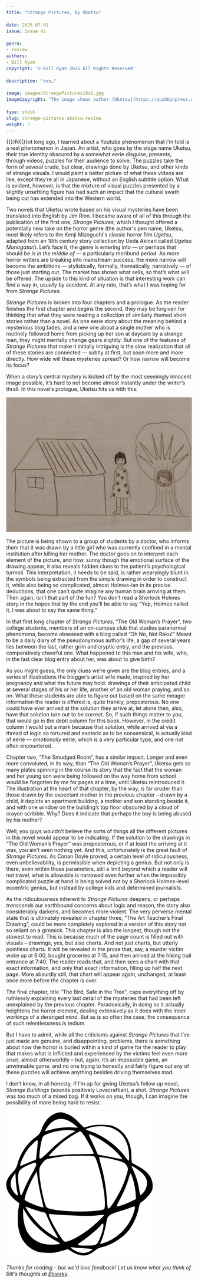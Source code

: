 ```yaml
---
title: "Strange Pictures, by Uketsu"

date: 2025-07-01
issue: Issue 42

genre:
- review
authors:
- Bill Ryan
copyright: '© Bill Ryan 2025 All Rights Reserved'

description: "xxx…"

image: images/StrangePictures10x6.jpg
imageCopyright: "The image shows author [Uketsu](https://pushkinpress.com/our-authors/uketsu/) and [the book's cover](https://pushkinpress.com/book/strange-pictures/), both from the [Pushkin Press website](https://pushkinpress.com/)."

type: stock
slug: strange-pictures-uketsu-review
weight: 7
---
```


{{<glyph>}}N{{</glyph>}}ot long ago, I learned about a Youtube phenomenon that I’m told is a real phenomenon in Japan. An artist, who goes by the stage name Uketsu, their true identity obscured by a somewhat eerie disguise, presents, through videos, puzzles for their audience to solve. The puzzles take the form of several crude, but clear, drawings done by Uketsu, and other kinds of strange visuals. I would paint a better picture of what these videos are like, except they’re all in Japanese, without an English subtitle option. What is evident, however, is that the mixture of visual puzzles presented by a slightly unsettling figure has had such an impact that the cultural swath being cut has extended into the Western world.

Two novels that Uketsu wrote based on his visual mysteries have been translated into English by Jim Rion. I became aware of all of this through the publication of the first one, *Strange Pictures*, which I thought offered a potentially new take on the horror genre (the author's pen name, Uketsu, most likely refers to the Kenji Mizoguchi's classic horror film *Ugetsu*, adapted from an 18th century story collection by Ueda Akinari called *Ugetsu Monogatari*). Let’s face it, the genre is entering into — or perhaps that should be *is in the middle of* — a particularly moribund period. As more horror writers are breaking into mainstream success, the more narrow will become the ambitions — stylistically, formally, thematically, narratively — of those just starting out. The market has shown what sells, so that’s what will be offered. The upside to this kind of situation is that interesting work can find a way in, usually by accident. At any rate, that’s what I was hoping for from *Strange Pictures*.

*Strange Pictures* is broken into four chapters and a prologue. As the reader finishes the first chapter and begins the second, they may be forgiven for thinking that what they were reading a collection of similarly themed short stories rather than a novel. As one eerie story about the meaning behind a mysterious blog fades, and a new one about a single mother who is routinely followed home from picking up her son at daycare by a strange man, they might mentally change gears slightly. But one of the features of *Strange Pictures* that make it initially intriguing is the slow realization that all of these stories are connected — subtly at first, but soon more and more directly. How wide will these mysteries spread? Or how narrow will become its focus?

When a story’s central mystery is kicked off by the most seemingly innocent image possible, it’s hard to not become almost instantly under the writer’s thrall. In this novel’s prologue, Uketsu hits us with this:

![drawing](images/strange-pictures-drawing.png)

The picture is being shown to a group of students by a doctor, who informs them that it was drawn by a little girl who was currently confined in a mental institution after killing her mother. The doctor goes on to interpret each element of the picture, and how, sunny though the emotional surface of the drawing appear, it also reveals hidden clues to the patient’s psychological turmoil. This interpretation, it needs to be said, is rather wearyingly blunt in the symbols being extracted from the simple drawing in order to construct it, while also being so complicated, almost Holmes-ian in its precise deductions, that one can’t quite imagine any human brain arriving at them. Then again, isn’t that part of the fun? You don’t read a Sherlock Holmes story in the hopes that by the end you’ll be able to say “Yep, Holmes nailed it, I was about to say the same thing.” 

In that first long chapter of *Strange Pictures*, “The Old Woman’s Prayer”, two college students, members of an on-campus club that studies paranormal phenomena, become obsessed with a blog called “Oh No, Not Raku!” Meant to be a daily diary of the pseudonymous author’s life, a gap of several years lies between the last, rather grim and cryptic entry, and the previous, comparatively cheerful one. What happened to this man and his wife, who, in the last clear blog entry about her, was about to give birth?

As you might guess, the only clues we’re given are the blog entries, and a series of illustrations the blogger’s artist wife made, inspired by her pregnancy and what the future may hold: drawings of their anticipated child at several stages of his or her life, another of an old woman praying, and so on. What these students are able to figure out based on the same meager information the reader is offered is, quite frankly, preposterous. No one could have ever arrived at the solution they arrive at, let alone then, also, have that solution turn out to be correct. So, if such things matter to you, that would go in the debit column for this book. However, in the credit column I would put a mark because that solution, while arrived at via a thread of logic so tortured and esoteric as to be nonsensical, is actually kind of eerie — *emotionally* eerie, which is a very particular type, and one not often encountered.

Chapter two, “The Smudged Room”, has a similar impact. Longer and even more convoluted, in its way, than “The Old Woman’s Prayer”, Uketsu gets so many plates spinning in the course its story that the fact that the woman and her young son were being followed on the way home from school would be forgotten by me for pages at a time, until Uketsu reintroduced it. The illustration at the heart of that chapter, by the way, is far cruder than those drawn by the expectant mother in the previous chapter – drawn by a child, it depicts an apartment building, a mother and son standing beside it, and with one window on the building’s top floor obscured by a cloud of crayon scribble. Why? Does it indicate that perhaps the boy is being abused by his mother?

Well, you guys wouldn’t believe the sorts of things all the different pictures in this novel would appear to be indicating. If the solution to the drawings in “The Old Woman’s Prayer” was preposterous, or if at least the arriving at it was, you ain’t seen nothing yet. And this, unfortunately is the great fault of *Strange Pictures*. As Conan Doyle proved, a certain level of ridiculousness, even unbelievability, is permissible when depicting a genius. But not only is there, even within those parameters, still a limit beyond which a reader will not travel, what is allowable is narrowed even further when the impossibly complicated puzzle at hand is being solved not by a Sherlock Holmes-level eccentric genius, but instead by college kids and determined journalists.

As the ridiculousness inherent to *Strange Pictures* deepens, or perhaps *transcends* our earthbound concerns about logic and reason, the story also considerably darkens, and becomes more violent. The very perverse mental state that is ultimately revealed in chapter three, “The Art Teacher’s Final Drawing”, could be more completely explored in a version of this story not so reliant on a gimmick. This chapter is also the longest, though not the slowest to read. This is because much of the page count is filled out with visuals – drawings, yes, but also charts. And not just charts, but utterly pointless charts. It will be revealed in the prose that, say, a murder victim woke up at 6:00, bought groceries at 7:15, and then arrived at the hiking trail entrance at 7:40. The reader reads that, and then sees a chart with that exact information, and only that exact information, filling up half the next page. More absurdly still, that chart will appear again, unchanged, at least once more before the chapter is over.

The final chapter, title "The Bird, Safe in the Tree", caps everything off by ruthlessly explaining every last detail of the mysteries that had been left unexplained by the previous chapter. Paradoxically, in doing so it actually heightens the horror element, dealing extensively as it does with the inner workings of a deranged mind. But as is so often the case, the consequence of such relentlessness is tedium.

But I have to admit, while all the criticisms against *Strange Pictures* that I’ve just made are genuine, and disappointing, problems, there is something about how the horror is buried within a kind of game for the reader to play that makes what is inflicted and experienced by the victims feel even more cruel, almost otherworldly – but, again, it’s an impossible game, an unwinnable game, and no one trying to honestly and fairly figure out any of these puzzles will achieve anything besides driving themselves mad.

I don’t know, in all honesty, if I’m up for giving Uketsu’s follow up novel, *Strange Buildings* (sounds positively Lovecraftian), a shot. *Strange Pictures* was too much of a mixed bag. If it works on you, though, I can imagine the possibility of more being hard to resist.

![Orbit-lrg](images/Orbit.svg)

*Thanks for reading - but we'd love feedback! Let us know what you think of Bill's thoughts at [Bluesky](https://bsky.app/profile/mythaxis.bsky.social).*
